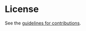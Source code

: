 # License

See the
[guidelines for contributions](https://github.com/stirwg/ocsp/blob/master/CONTRIBUTING.md).
